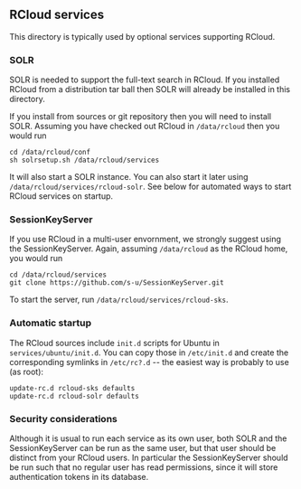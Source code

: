 ## RCloud services

This directory is typically used by optional services supporting RCloud.

### SOLR

SOLR is needed to support the full-text search in RCloud. If you
installed RCloud from a distribution tar ball then SOLR will already
be installed in this directory.

If you install from sources or git repository then you will need to
install SOLR. Assuming you have checked out RCloud in `/data/rcloud`
then you would run

    cd /data/rcloud/conf
    sh solrsetup.sh /data/rcloud/services

It will also start a SOLR instance. You can also start it later using
`/data/rcloud/services/rcloud-solr`. See below for automated ways to
start RCloud services on startup.


### SessionKeyServer

If you use RCloud in a multi-user envornment, we strongly suggest
using the SessionKeyServer. Again, assuming `/data/rcloud` as the
RCloud home, you would run

    cd /data/rcloud/services
    git clone https://github.com/s-u/SessionKeyServer.git

To start the server, run `/data/rcloud/services/rcloud-sks`.


### Automatic startup

The RCloud sources include `init.d` scripts for Ubuntu in
`services/ubuntu/init.d`. You can copy those in `/etc/init.d` and
create the corresponding symlinks in `/etc/rc?.d` -- the easiest way
is probably to use (as root):

    update-rc.d rcloud-sks defaults
    update-rc.d rcloud-solr defaults


### Security considerations

Although it is usual to run each service as its own user, both SOLR
and the SessionKeyServer can be run as the same user, but that user
should be distinct from your RCloud users. In particular the
SessionKeyServer should be run such that no regular user has read
permissions, since it will store authentication tokens in its
database.
